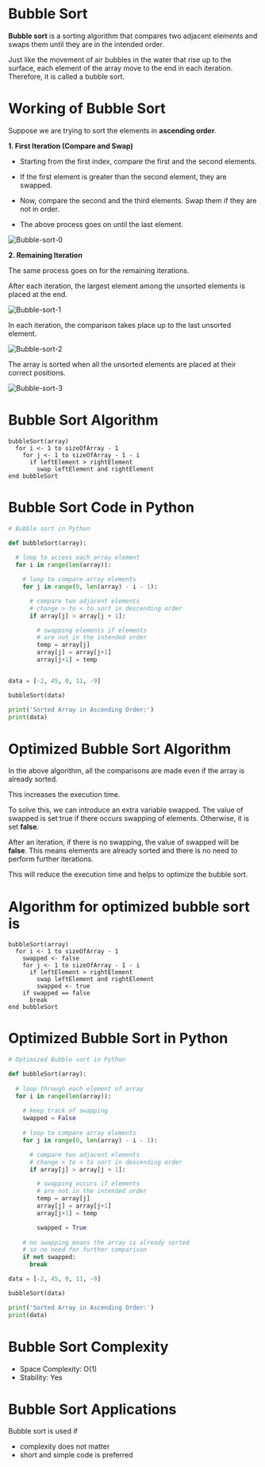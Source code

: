 
# Bubble Sort

__Bubble sort__ is a sorting algorithm that compares two adjacent elements and swaps them until they are in the intended order.

Just like the movement of air bubbles in the water that rise up to the surface, each element of the array move to the end in each iteration. Therefore, it is called a bubble sort. 

# Working of Bubble Sort

Suppose we are trying to sort the elements in __ascending order__.

__1. First Iteration (Compare and Swap)__

* Starting from the first index, compare the first and the second elements.

* If the first element is greater than the second element, they are swapped.

* Now, compare the second and the third elements. Swap them if they are not in order.

* The above process goes on until the last element.


![Bubble-sort-0](https://github.com/user-attachments/assets/a06eeaa0-602d-46d7-9b26-6cf5b7fb6575)


__2. Remaining Iteration__

The same process goes on for the remaining iterations.

After each iteration, the largest element among the unsorted elements is placed at the end.

![Bubble-sort-1](https://github.com/user-attachments/assets/5a7d450e-a255-4a7e-bb1a-73a5eeb49125)

In each iteration, the comparison takes place up to the last unsorted element.

![Bubble-sort-2](https://github.com/user-attachments/assets/3615b536-70fb-482c-8a2d-e350cb251311)

The array is sorted when all the unsorted elements are placed at their correct positions.

![Bubble-sort-3](https://github.com/user-attachments/assets/08747a85-caa0-46d3-b5f7-f1718383243b)

# Bubble Sort Algorithm

~~~
bubbleSort(array)
  for i <- 1 to sizeOfArray - 1
    for j <- 1 to sizeOfArray - 1 - i
      if leftElement > rightElement
        swap leftElement and rightElement
end bubbleSort
~~~

# Bubble Sort Code in Python

~~~python
# Bubble sort in Python

def bubbleSort(array):
    
  # loop to access each array element
  for i in range(len(array)):

    # loop to compare array elements
    for j in range(0, len(array) - i - 1):

      # compare two adjacent elements
      # change > to < to sort in descending order
      if array[j] > array[j + 1]:

        # swapping elements if elements
        # are not in the intended order
        temp = array[j]
        array[j] = array[j+1]
        array[j+1] = temp


data = [-2, 45, 0, 11, -9]

bubbleSort(data)

print('Sorted Array in Ascending Order:')
print(data)
~~~

###

# Optimized Bubble Sort Algorithm

In the above algorithm, all the comparisons are made even if the array is already sorted.

This increases the execution time.

To solve this, we can introduce an extra variable swapped. The value of swapped is set true if there occurs swapping of elements. Otherwise, it is set __false__.

After an iteration, if there is no swapping, the value of swapped will be __false__. This means elements are already sorted and there is no need to perform further iterations.

This will reduce the execution time and helps to optimize the bubble sort.

# Algorithm for optimized bubble sort is

~~~
bubbleSort(array)
  for i <- 1 to sizeOfArray - 1
    swapped <- false
    for j <- 1 to sizeOfArray - 1 - i
      if leftElement > rightElement
        swap leftElement and rightElement
        swapped <- true
    if swapped == false
      break
end bubbleSort
~~~

###

# Optimized Bubble Sort in Python

~~~python
# Optimized Bubble sort in Python

def bubbleSort(array):
    
  # loop through each element of array
  for i in range(len(array)):
        
    # keep track of swapping
    swapped = False
    
    # loop to compare array elements
    for j in range(0, len(array) - i - 1):

      # compare two adjacent elements
      # change > to < to sort in descending order
      if array[j] > array[j + 1]:

        # swapping occurs if elements
        # are not in the intended order
        temp = array[j]
        array[j] = array[j+1]
        array[j+1] = temp

        swapped = True
          
    # no swapping means the array is already sorted
    # so no need for further comparison
    if not swapped:
      break

data = [-2, 45, 0, 11, -9]

bubbleSort(data)

print('Sorted Array in Ascending Order:')
print(data)
~~~

###

# Bubble Sort Complexity

* Space Complexity:	O(1)
* Stability:	Yes

###

# Bubble Sort Applications

Bubble sort is used if

* complexity does not matter
* short and simple code is preferred
